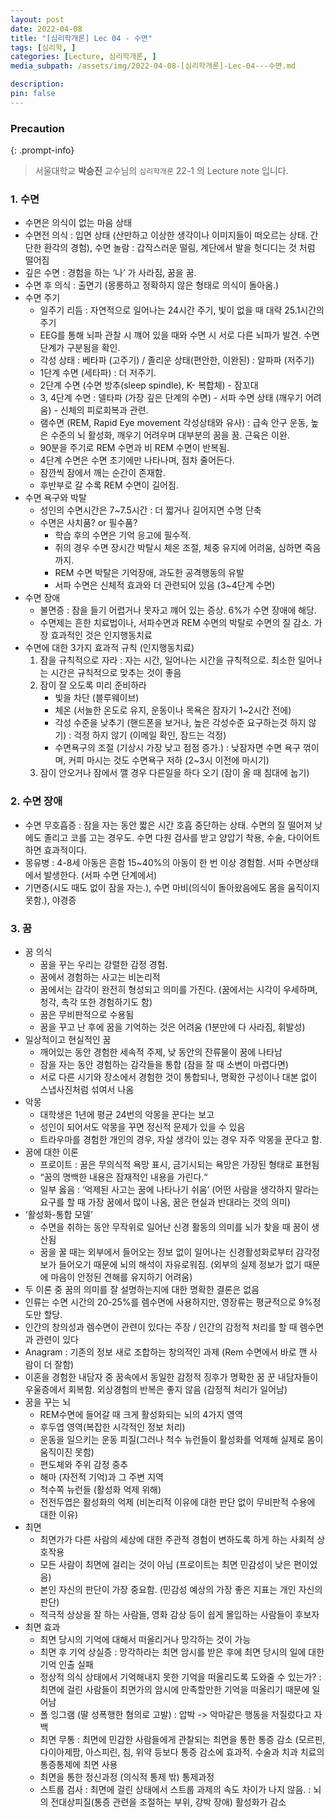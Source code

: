 ```yaml
---
layout: post
date: 2022-04-08
title: "[심리학개론] Lec 04 - 수면"
tags: [심리학, ]
categories: [Lecture, 심리학개론, ]
media_subpath: /assets/img/2022-04-08-[심리학개론]-Lec-04---수면.md

description:  
pin: false
---
```



### Precaution


{: .prompt-info}


> 서울대학교 **박승진** 교수님의 `심리학개론` 22-1 의 Lecture note 입니다. 


### 1. 수면

- 수면은 의식이 없는 마음 상태
- 수면전 의식 : 입면 상태 (산만하고 이상한 생각이나 이미지들이 떠오르는 상태. 간단한 환각의 경험), 수면 놀람 : 갑작스러운 떨림, 계단에서 발을 헛디디는 것 처럼 떨어짐
- 깊은 수면 : 경험을 하는 ‘나’ 가 사라짐, 꿈을 꿈.
- 수면 후 의식 : 출면기 (몽롱하고 정확하지 않은 형태로 의식이 돌아옴.)
- 수면 주기
	- 일주기 리듬 : 자연적으로 일어나는 24시간 주기, 빛이 없을 때 대략 25.1시간의 주기
	- EEG를 통해 뇌파 관찰 시 꺠어 있을 때와 수면 시 서로 다른 뇌파가 발견. 수면 단계가 구분됨을 확인.
	- 각성 상태 : 베타파 (고주기) / 졸리운 상태(편안한, 이완된) : 알파파 (저주기)
	- 1단계 수면 (세타파) : 더 저주기.
	- 2단계 수면 (수면 방추(sleep spindle), K- 복합체) - 잠꼬대
	- 3, 4단계 수면 : 델타파 (가장 깊은 단계의 수면) - 서파 수면 상태 (깨우기 어려움) - 신체의 피로회복과 관련.
	- 램수면 (REM, Rapid Eye movement 각성상태와 유사) : 급속 안구 운동, 높은 수준의 뇌 활성화, 깨우기 어려우며 대부분의 꿈을 꿈. 근육은 이완.
	- 90분을 주기로 REM 수면과 비 REM 수면이 반복됨.
	- 4단계 수면은 수면 초기에만 나타나며, 점차 줄어든다.
	- 잠깐씩 잠에서 깨는 순간이 존재함.
	- 후반부로 갈 수록 REM 수면이 길어짐.
- 수면 욕구와 박탈
	- 성인의 수면시간은 7~7.5시간 : 더 짧거나 길어지면 수명 단축
	- 수면은 사치품? or 필수품?
		- 학습 후의 수면은 기억 응고에 필수적.
		- 쥐의 경우 수면 장시간 박탈시 체온 조절, 체중 유지에 어려움, 심하면 죽음까지.
		- REM 수면 박탈은 기억장애, 과도한 공격행동의 유발
		- 서파 수면은 신체적 효과와 더 관련되어 있음 (3~4단계 수면)
- 수면 장애
	- 불면증 : 잠을 들기 어렵거나 못자고 꺠어 있는 증상. 6%가 수면 장애에 해당.
	- 수면제는 흔한 치료법이나, 서파수면과 REM 수면의 박탈로 수면의 질 감소. 가장 효과적인 것은 인지행동치료
- 수면에 대한 3가지 효과적 규칙 (인지행동치료)
	1. 잠을 규칙적으로 자라 : 자는 시간, 일어나는 시간을 규칙적으로. 최소한 일어나는 시간은 규칙적으로 맞추는 것이 좋음
	2. 잠이 잘 오도록 미리 준비하라
		- 빛을 차단 (블루웨이브)
		- 체온 (서늘한 온도로 유지, 운동이나 목욕은 잠자기 1~2시간 전에)
		- 각성 수준을 낮추기 (핸드폰을 보거나, 높은 각성수준 요구하는것 하지 않기) : 걱정 하지 않기 (이메일 확인, 잠드는 걱정)
		- 수면욕구의 조절 (기상시 가장 낮고 점점 증가.) : 낮잠자면 수면 욕구 꺾이며, 커피 마시는 것도 수면욕구 저하 (2~3시 이전에 마시기)
	3. 잠이 안오거나 잠에서 깰 경우 다른일을 하다 오기 (잠이 올 때 침대에 눕기)

### 2. 수면 장애

- 수면 무호흡증 : 잠을 자는 동안 짧은 시간 호흡 중단하는 상태. 수면의 질 떨어져 낮에도 졸리고 코를 고는 경우도. 수면 다원 검사를 받고 양압기 착용, 수술, 다이어트하면 효과적이다.
- 몽유병 : 4-8세 아동은 흔함 15~40%의 아동이 한 번 이상 경험함. 서파 수면상태에서 발생한다. (서파 수면 단계에서)
- 기면증(시도 때도 없이 잠을 자는.), 수면 마비(의식이 돌아왔음에도 몸을 움직이지 못함.), 야경증

### 3. 꿈

- 꿈 의식
	- 꿈을 꾸는 우리는 강렬한 감정 경험.
	- 꿈에서 경험하는 사고는 비논리적
	- 꿈에서는 감각이 완전히 형성되고 의미를 가진다. (꿈에서는 시각이 우세하며, 청각, 촉각 또한 경험하기도 함)
	- 꿈은 무비판적으로 수용됨
	- 꿈을 꾸고 난 후에 꿈을 기억하는 것은 어려움 (1분만에 다 사라짐, 휘발성)
- 일상적이고 현실적인 꿈
	- 깨어있는 동안 경험한 세속적 주제, 낮 동안의 잔류물이 꿈에 나타남
	- 잠을 자는 동안 경험하는 감각들을 통합 (잠을 잘 때 소변이 마렵다면)
	- 서로 다른 시기와 장소에서 경험한 것이 통합되나, 명확한 구성이나 대본 없이 스냅사진처럼 섞여서 나옴
- 악몽
	- 대학생은 1년에 평균 24번의 악몽을 꾼다는 보고
	- 성인이 되어서도 악몽을 꾸면 정신적 문제가 있을 수 있음
	- 트라우마를 경험한 개인의 경우, 자살 생각이 있는 경우 자주 악몽을 꾼다고 함.
- 꿈에 대한 이론
	- 프로이트 : 꿈은 무의식적 욕망 표시, 금기시되는 욕망은 가장된 형태로 표현됨
	- “꿈의 명백한 내용은 잠재적인 내용을 가린다.“
	- 일부 옳음 : ‘억제된 사고는 꿈에 나타나기 쉬움’ (어떤 사람을 생각하지 말라는 요구를 할 때 가장 꿈에서 많이 나옴, 꿈은 현실과 반대라는 것의 의미)
- ‘활성화-통합 모델’
	- 수면을 취하는 동안 무작위로 일어난 신경 활동의 의미를 뇌가 찾을 때 꿈이 생산됨
	- 꿈을 꿀 때는 외부에서 들어오는 정보 없이 일어나는 신경활성화로부터 감각정보가 들어오기 때문에 뇌의 해석이 자유로워짐. (외부의 실제 정보가 없기 때문에 마음이 안정된 견해를 유지하기 어려움)
- 두 이론 중 꿈의 의미를 잘 설명하는지에 대한 명확한 결론은 없음
- 인류는 수면 시간의 20-25%를 렘수면에 사용하지만, 영장류는 평균적으로 9%정도만 할당.
- 인간의 창의성과 렘수면이 관련이 있다는 주장 / 인간의 감정적 처리를 할 때 렘수면과 관련이 있다
- Anagram : 기존의 정보 새로 조합하는 창의적인 과제 (Rem 수면에서 바로 깬 사람이 더 잘함)
- 이혼을 경험한 내담자 중 꿈속에서 동일한 감정적 징후가 명확한 꿈 꾼 내담자들이 우울증에서 회복함. 외상경험의 반복은 좋지 않음 (감정적 처리가 일어남)
- 꿈을 꾸는 뇌
	- REM수면에 들어갈 때 크게 활성화되는 뇌의 4가지 영역
	- 후두엽 영역(복잡한 시각적인 정보 처리)
	- 운동을 일으키는 운동 피질(그러나 척수 뉴런들이 활성화를 억제해 실제로 몸이 움직이진 못함)
	- 편도체와 주위 감정 중추
	- 해마 (자전적 기억)과 그 주변 지역
	- 척수쪽 뉴런들 (활성화 억제 위해)
	- 전전두엽은 활성화의 억제 (비논리적 이유에 대한 판단 없이 무비판적 수용에 대한 이유)
- 최면
	- 최면가가 다른 사람의 세상에 대한 주관적 경험이 변하도록 하게 하는 사회적 상호작용
	- 모든 사람이 최면에 걸리는 것이 아님 (프로이트는 최면 민감성이 낮은 편이었음)
	- 본인 자신의 판단이 가장 중요함. (민감성 예상의 가장 좋은 지표는 개인 자신의 판단)
	- 적극적 상상을 잘 하는 사람들, 영화 감상 등이 쉽게 몰입하는 사람들이 후보자
- 최면 효과
	- 최면 당시의 기억에 대해서 떠올리거나 망각하는 것이 가능
	- 최면 후 기억 상실증 : 망각하라는 최면 암시를 받은 후에 최면 당시의 일에 대한 기억 인출 실패
	- 정상적 의식 상태에서 기억해내지 못한 기억을 떠올리도록 도와줄 수 있는가? : 최면에 걸린 사람들이 최면가의 암시에 만족할만한 기억을 떠올리기 때문에 일어남
	- 폴 잉그램 (딸 성폭행한 혐의로 고발) : 압박 -> 악마같은 행동을 저질렀다고 자백
	- 최면 무통 : 최면에 민감한 사람들에게 관찰되는 최면을 통한 통증 감소 (모르핀, 다이아제팜, 아스피린, 침, 위약 등보다 통증 감소에 효과적. 수술과 치과 치료의 통증통제에 최면 사용
	- 최면을 통한 정신과정 (의식적 통제 밖) 통제과정
	- 스트룹 검사 : 최면에 걸린 상태에서 스트룹 과제의 속도 차이가 나지 않음. : 뇌의 전대상피질(통증 관련을 조절하는 부위, 강박 장애) 활성화가 감소
